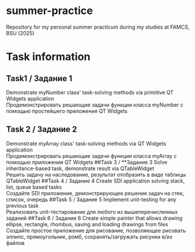 # summer-practice
Repository for my personal summer practicum during my studies at FAMCS, BSU (2025)

# Task information

## Task1 / Задание 1
Demonstrate myNumber class' task-solving methods via primitive QT Widgets application <br>
Продемонстрировать решающие задачи функции класса myNumber с помощью простейшего приложения QT Widgets
## Task 2 / Задание 2
Demonstrate myArray class' task-solving methods via QT Widgets application <br>
Продемонстрировать решающие задачи функции класса myArray с помощью приложения QT Widgets
##Task 3 / **Задание 3
Solve inheritance-based task, demonstrate result via QTableWidget <br>
Решить задачу на наследование, результат отобразить в виде таблицы QTableWidget
##Task 4 / Задание 4
Create SDI application solving stack, list, queue based tasks <br>
Создайте SDI приложение, демонстрирующее решение задач на стек, список, очередь
##Task 5 / Задание 5
Implement unit-testing for any previous task <br>
Реализовать unit-тестирование для любого из вышеперечисленных заданий
##Task 6 / Задание 6
Create simple painter that allows drawing ellipse, rectangle, rhombus, saving and loading drawings from files <br>
Создайте простое приложение для рисование, позволяющее рисовать эллипс, прямоугольник, ромб, сохранять/загружать рисунки в/из файлов
